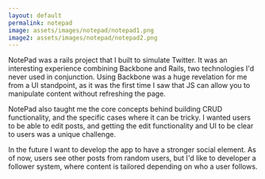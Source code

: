 ```yaml
---
layout: default
permalink: notepad
image: assets/images/notepad/notepad1.png
image2: assets/images/notepad/notepad2.png
---
```


NotePad was a rails project that I built to simulate Twitter. It was an interesting experience combining Backbone and Rails, two technologies I'd never used in conjunction. Using Backbone was a huge revelation for me from a UI standpoint, as it was the first time I saw that JS can allow you to manipulate content without refreshing the page.

NotePad also taught me the core concepts behind building CRUD functionality, and the specific cases where it can be tricky. I wanted users to be able to edit posts, and getting the edit functionality and UI to be clear to users was a unique challenge.

In the future I want to develop the app to have a stronger social element. As of now, users see other posts from random users, but I'd like to developer a follower system, where content is tailored depending on who a user follows. 
